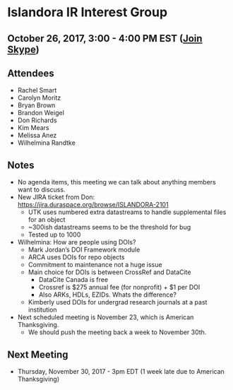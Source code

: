 # Islandora IR Interest Group
## October 26, 2017, 3:00 - 4:00 PM EST ([Join Skype](https://join.skype.com/s7ntDOmjhbjT))

## Attendees
- Rachel Smart
- Carolyn Moritz
- Bryan Brown
- Brandon Weigel
- Don Richards
- Kim Mears
- Melissa Anez
- Wilhelmina Randtke

## Notes
- No agenda items, this meeting we can talk about anything members want to discuss.
- New JIRA ticket from Don: https://jira.duraspace.org/browse/ISLANDORA-2101
  - UTK uses numbered extra datastreams to handle supplemental files for an object
  - ~300ish datastreams seems to be the threshold for bug
  - Tested up to 1000
- Wilhelmina: How are people using DOIs?
  - Mark Jordan’s DOI Framework module
  - ARCA uses DOIs for repo objects
  - Commitment to maintenance not a huge issue
  - Main choice for DOIs is between CrossRef and DataCite 
    - DataCite Canada is free
    - Crossref is $275 annual fee (for nonprofit) + $1 per DOI
    - Also ARKs, HDLs, EZIDs. Whats the difference?
  - Kimberly used DOIs for undergrad research journals at a past institution
- Next scheduled meeting is November 23, which is American Thanksgiving. 
  - We should push the meeting back a week to November 30th.

## Next Meeting
* Thursday, November 30, 2017 - 3pm EDT (1 week late due to American Thanksgiving)
